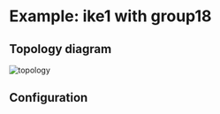 # Example: ike1 with group18

## **Topology diagram**

![topology](/img/crypt-ike122.tst.png)

## **Configuration**
